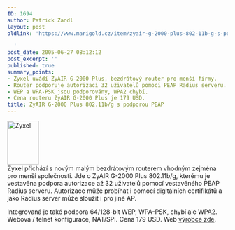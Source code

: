 ```yaml
---
ID: 1694
author: Patrick Zandl
layout: post
oldlink: 'https://www.marigold.cz/item/zyair-g-2000-plus-802-11b-g-s-podporou-peap

  '
post_date: 2005-06-27 08:12:12
post_excerpt: ''
published: true
summary_points:
- Zyxel uvádí ZyAIR G-2000 Plus, bezdrátový router pro menší firmy.
- Router podporuje autorizaci 32 uživatelů pomocí PEAP Radius serveru.
- WEP a WPA-PSK jsou podporovány, WPA2 chybí.
- Cena routeru ZyAIR G-2000 Plus je 179 USD.
title: ZyAIR G-2000 Plus 802.11b/g s podporou PEAP
---
```


<div class="rightbox"><img src="/wp-content/uploads/20050627-zyxel_G-2000Plus_sm.jpg" alt="Zyxel" width="72" height="100" /></div><div class="rightbox"></div>Zyxel přichází s novým malým bezdrátovým routerem vhodným zejména pro menší společnosti. Jde o  ZyAIR G-2000 Plus 802.11b/g, kterému je vestavěna podpora autorizace až 32 uživatelů pomocí vestavěného PEAP Radius serveru. Autorizace může probíhat i pomocí digitálních certifikátů a jako Radius server může sloužit i pro jiné AP. </p>

<p>Integrovaná je také podpora 64/128-bit WEP, WPA-PSK, chybí ale WPA2. Webová / telnet konfigurace, NAT/SPI. Cena 179 USD. Web <a href="http://www.zyxel.com/product/model.php?indexcate=1111384189&amp;indexcate1=1085450343&amp;indexFlagvalue=1021876859">výrobce zde</a>.
</p>